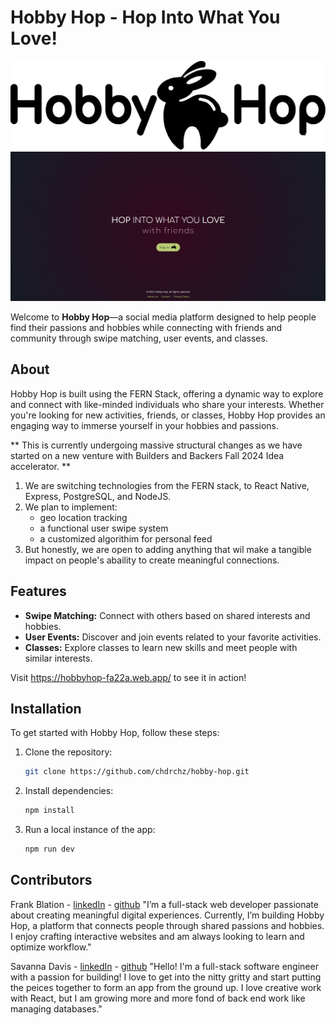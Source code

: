 # Hobby Hop - Hop Into What You Love!

![Hobby Hop Logo](/hobbyhop/src/Assets/HobbyHopRework.svg)
![Hobby Hop Landing](/hobbyhop/src/Assets/screenshot.png)

Welcome to **Hobby Hop**—a social media platform designed to help people find their passions and hobbies while connecting with friends and community through swipe matching, user events, and classes.

## About

Hobby Hop is built using the FERN Stack, offering a dynamic way to explore and connect with like-minded individuals who share your interests. Whether you're looking for new activities, friends, or classes, Hobby Hop provides an engaging way to immerse yourself in your hobbies and passions.

** This is currently undergoing massive structural changes as we have started on a new venture with Builders and Backers Fall 2024 Idea accelerator. **

1. We are switching technologies from the FERN stack, to React Native, Express, PostgreSQL, and NodeJS.
2. We plan to implement:
   - geo location tracking
   - a functional user swipe system
   - a customized algorithim for personal feed
3. But honestly, we are open to adding anything that wil make a tangible impact on people's abaility to create meaningful connections. 

## Features

- **Swipe Matching:** Connect with others based on shared interests and hobbies.
- **User Events:** Discover and join events related to your favorite activities.
- **Classes:** Explore classes to learn new skills and meet people with similar interests.

Visit https://hobbyhop-fa22a.web.app/ to see it in action!

## Installation

To get started with Hobby Hop, follow these steps:

1. Clone the repository:
   ```bash
   git clone https://github.com/chdrchz/hobby-hop.git
2. Install dependencies:
   ```bash
   npm install
3. Run a local instance of the app:
   ```bash
   npm run dev

## Contributors

Frank Blation - [linkedIn](www.linkedin.com/in/frankblation) - [github](https://github.com/Frankblation)
"I’m a full-stack web developer passionate about creating meaningful digital experiences. Currently, I’m building Hobby Hop, a platform that connects people through shared passions and hobbies. I enjoy crafting interactive websites and am always looking to learn and optimize workflow."

Savanna Davis - [linkedIn](www.linkedin.com/in/savanna-davis1) - [github](https://github.com/chdrchz)
"Hello! I'm a full-stack software engineer with a passion for building! I love to get into the nitty gritty and start putting the peices together to form an app from the ground up. I love creative work with React, but I am growing more and more fond of back end work like managing databases."
